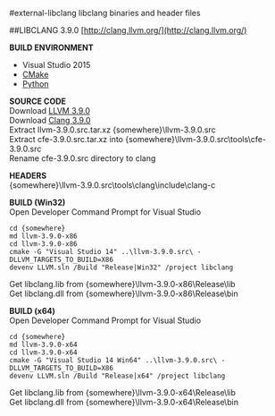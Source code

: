 #external-libclang
libclang binaries and header files

##LIBCLANG 3.9.0
[http://clang.llvm.org/](http://clang.llvm.org/)  
  
**BUILD ENVIRONMENT**  
* Visual Studio 2015  
* [CMake](https://cmake.org/download/)  
* [Python](https://www.python.org/downloads/)  
  
**SOURCE CODE**  
Download [LLVM 3.9.0](http://llvm.org/releases/3.9.0/llvm-3.9.0.src.tar.xz)  
Download [Clang 3.9.0](http://llvm.org/releases/3.9.0/cfe-3.9.0.src.tar.xz)  
Extract llvm-3.9.0.src.tar.xz {somewhere}\llvm-3.9.0.src  
Extract cfe-3.9.0.src.tar.xz into {somewhere}\llvm-3.9.0.src\tools\cfe-3.9.0.src  
Rename cfe-3.9.0.src directory to clang  
  
**HEADERS**  
{somewhere}\llvm-3.9.0.src\tools\clang\include\clang-c  
  
**BUILD (Win32)**  
Open Developer Command Prompt for Visual Studio  
```
cd {somewhere}
md llvm-3.9.0-x86
cd llvm-3.9.0-x86
cmake -G "Visual Studio 14" ..\llvm-3.9.0.src\ -DLLVM_TARGETS_TO_BUILD=X86
devenv LLVM.sln /Build "Release|Win32" /project libclang
```
Get libclang.lib from {somewhere}\llvm-3.9.0-x86\Release\lib  
Get libclang.dll from {somewhere}\llvm-3.9.0-x86\Release\bin  
  
**BUILD (x64)**  
Open Developer Command Prompt for Visual Studio  
```
cd {somewhere}
md llvm-3.9.0-x64
cd llvm-3.9.0-x64
cmake -G "Visual Studio 14 Win64" ..\llvm-3.9.0.src\ -DLLVM_TARGETS_TO_BUILD=X86
devenv LLVM.sln /Build "Release|x64" /project libclang
```
Get libclang.lib from {somewhere}\llvm-3.9.0-x64\Release\lib  
Get libclang.dll from {somewhere}\llvm-3.9.0-x64\Release\bin  


